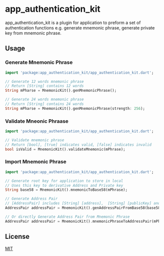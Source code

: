 # app_authentication_kit

app_authentication_kit is a plugin for application to preform a set of authentication functions e.g. generate mnemonic phrase, generate private key from mnemonic phrase.

## Usage
### Generate Mnemonic Phrase
```dart
import 'package:app_authentication_kit/app_authentication_kit.dart';

// Generate 12 words mnemonic phrase
// Return [String] contains 12 words
String mPharse = MnemonicKit().genMnemonicPhrase();

// Generate 24 words mnemonic phrase
// Return [String] contains 24 words
String mPharse = MnemonicKit().genMnemonicPhrase(strength: 256);
```
### Validate Mneonic Phraase
```dart
import 'package:app_authentication_kit/app_authentication_kit.dart';

// Validate mnemonic phrase
// Return [bool], [true] indicates valid, [false] indicates invalid
bool isValid = MnemonicKit().validateMnemonic(mPhrase);
```

### Import Mnemonic Phrase
```dart
import 'package:app_authentication_kit/app_authentication_kit.dart';

// Generate root key for application to store in local
// Uses this key to derivative Address and Private key
String base58 = MnemonicKit().mnemonicToBase58(mPhrase);

// Generate Address Pair
// [AddressPair] includes [String] [address],  [String] [publicKey] and [String] [privateKey]
AddressPair addressPair = MnemonicKit().genAddressPairFromBase58(base58);

// Or directly Generate Address Pair from Mnemonic Phrase
AddressPair addressPair = MnemonicKit().mnemonicPhraseToAddressPair(mPhrase);
```

## License
[MIT](https://choosealicense.com/licenses/mit/)
